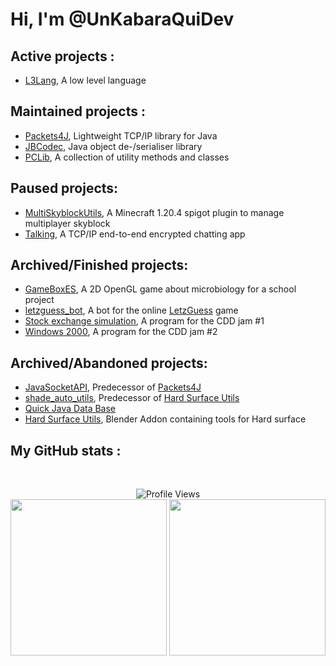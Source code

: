 Hi, I'm @UnKabaraQuiDev
===============

**Active projects** :
---------------------
- [L3Lang](https://github.com/UnKabaraQuiDev/L3Lang), A low level language

**Maintained projects** :
---------------------
- [Packets4J](https://github.com/Poucy113/packets4j), Lightweight TCP/IP library for Java
- [JBCodec](https://github.com/Poucy113/jbcodec), Java object de-/serialiser library
- [PCLib](https://github.com/Poucy113/PCLib), A collection of utility methods and classes

**Paused projects**:
---------------------
- [MultiSkyblockUtils](https://github.com/UnKabaraQuiDev/MultiSkyblockUtils), A Minecraft 1.20.4 spigot plugin to manage multiplayer skyblock
- [Talking](https://github.com/UnKabaraQuiDev/talking), A TCP/IP end-to-end encrypted chatting app

**Archived/Finished projects**:
---------------------
- [GameBoxES](https://github.com/UnKabaraQuiDev/GameBoxES), A 2D OpenGL game about microbiology for a school project
- [letzguess_bot](https://github.com/UnKabaraQuiDev/letzguess_bot), A bot for the online [LetzGuess](https://www.letzguess.lu/) game
- [Stock exchange simulation](https://github.com/UnKabaraQuiDev/StockExchangeSimulation), A program for the CDD jam #1
- [Windows 2000](https://github.com/UnKabaraQuiDev/Windows2000), A program for the CDD jam #2

**Archived/Abandoned projects**:
---------------------
- [JavaSocketAPI](https://github.com/UnKabaraQuiDev/JavaSocketAPI), Predecessor of [Packets4J](https://github.com/Poucy113/packets4j)
- [shade_auto_utils](https://github.com/UnKabaraQuiDev/shade_auto_utils), Predecessor of [Hard Surface Utils](https://github.com/Poucy113/hard_surf_utils)
- [Quick Java Data Base](https://github.com/UnKabaraQuiDev/quickjavadatabase)
- [Hard Surface Utils](https://github.com/Poucy113/hard_surf_utils), Blender Addon containing tools for Hard surface

**My GitHub stats** :
---------------------

<br>
<p align="center">
  <img alt="Profile Views" src="https://komarev.com/ghpvc/?username=UnKabaraQuiDev"><br>
  <img height="250" src="https://github-readme-stats.vercel.app/api?username=UnKabaraQuiDev&show_icons=true"/>
  <img height="250" src="https://github-readme-stats.vercel.app/api/top-langs/?username=UnKabaraQuiDev&layout=donut"/>
</p>
